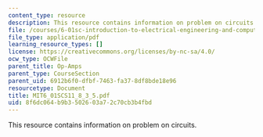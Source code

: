 ```yaml
---
content_type: resource
description: This resource contains information on problem on circuits.
file: /courses/6-01sc-introduction-to-electrical-engineering-and-computer-science-i-spring-2011/8f6dc064b9b3502603a72c70cb3b4fbd_MIT6_01SCS11_8_3_5.pdf
file_type: application/pdf
learning_resource_types: []
license: https://creativecommons.org/licenses/by-nc-sa/4.0/
ocw_type: OCWFile
parent_title: Op-Amps
parent_type: CourseSection
parent_uid: 6912b6f0-dfbf-7463-fa37-8df8bde18e96
resourcetype: Document
title: MIT6_01SCS11_8_3_5.pdf
uid: 8f6dc064-b9b3-5026-03a7-2c70cb3b4fbd
---
```

This resource contains information on problem on circuits.